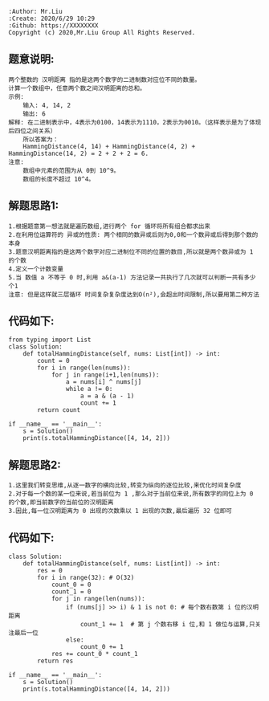     :Author: Mr.Liu
    :Create: 2020/6/29 10:29
    :Github: https://XXXXXXXX
    Copyright (c) 2020,Mr.Liu Group All Rights Reserved.

## 题意说明:
    两个整数的 汉明距离 指的是这两个数字的二进制数对应位不同的数量。
    计算一个数组中，任意两个数之间汉明距离的总和。
    示例:
        输入: 4, 14, 2
        输出: 6
    解释: 在二进制表示中，4表示为0100，14表示为1110，2表示为0010。（这样表示是为了体现后四位之间关系）
        所以答案为：
        HammingDistance(4, 14) + HammingDistance(4, 2) + HammingDistance(14, 2) = 2 + 2 + 2 = 6.
    注意:
        数组中元素的范围为从 0到 10^9。
        数组的长度不超过 10^4。

## 解题思路1:
    1.根据题意第一想法就是遍历数组,进行两个 for 循环将所有组合都求出来
    2.在利用位运算符的 异或的性质: 两个相同的数异或后则为0,0和一个数异或后得到那个数的本身
    3.题意汉明距离指的是这两个数字对应二进制位不同的位置的数目,所以就是两个数异或为 1 的个数
    4.定义一个计数变量
    5.当 数值 a 不等于 0 时,利用 a&(a-1) 方法记录一共执行了几次就可以判断一共有多少个1
    注意: 但是这样就三层循环 时间复杂复杂度达到O(n²),会超出时间限制,所以要用第二种方法

## 代码如下:
    from typing import List
    class Solution:
        def totalHammingDistance(self, nums: List[int]) -> int:
            count = 0
            for i in range(len(nums)):
                for j in range(i+1,len(nums)):
                    a = nums[i] ^ nums[j]
                    while a != 0:
                        a = a & (a - 1)
                        count += 1
            return count
    
    if __name__ == '__main__':
        s = Solution()
        print(s.totalHammingDistance([4, 14, 2]))

## 解题思路2:
    1.这里我们转变思维,从逐一数字的横向比较,转变为纵向的逐位比较,来优化时间复杂度
    2.对于每一个数的某一位来说,若当前位为 1 ,那么对于当前位来说,所有数字的同位上为 0 的个数,即当前数字的当前位的汉明距离
    3.因此,每一位汉明距离为 0 出现的次数乘以 1 出现的次数,最后遍历 32 位即可

## 代码如下:
    class Solution:
        def totalHammingDistance(self, nums: List[int]) -> int:
            res = 0
            for i in range(32): # O(32)
                count_0 = 0
                count_1 = 0
                for j in range(len(nums)):
                    if (nums[j] >> i) & 1 is not 0: # 每个数右数第 i 位的汉明距离
                        count_1 += 1  # 第 j 个数右移 i 位,和 1 做位与运算,只关注最后一位
                    else:
                        count_0 += 1
                res += count_0 * count_1
            return res
    
    if __name__ == '__main__':
        s = Solution()
        print(s.totalHammingDistance([4, 14, 2]))